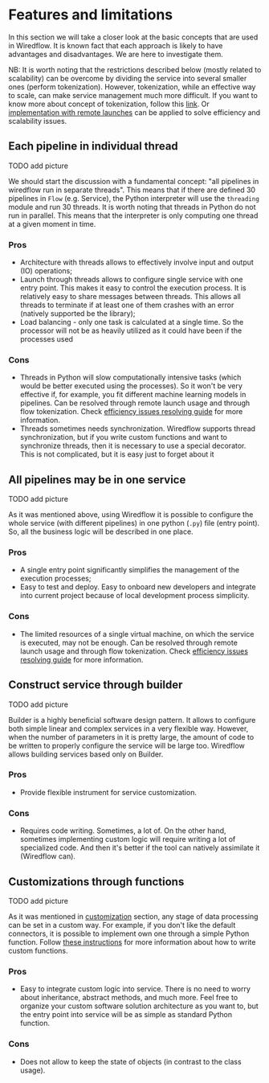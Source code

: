 # Features and limitations

In this section we will take a closer look at the basic concepts that are used in Wiredflow. 
It is known fact that each approach is likely to have advantages and disadvantages. We are here to investigate them.

NB: It is worth noting that the restrictions described below (mostly related to scalability) can be overcome by dividing the 
service into several smaller ones (perform tokenization). However, tokenization, while an effective 
way to scale, can make service management much more difficult. If you want to know more about concept of tokenization,
follow this [link](./scalability_tokenization.md). Or [implementation with remote launches](scalability_remote.md) can be applied to solve efficiency and scalability issues.

## Each pipeline in individual thread

TODO add picture 

We should start the discussion with a fundamental concept: "all pipelines in wiredflow run in separate threads".
This means that if there are defined 30 pipelines in `Flow` (e.g. Service), the Python interpreter will use the `threading` module and run 30 threads.
It is worth noting that threads in Python do not run in parallel. 
This means that the interpreter is only computing one thread at a given moment in time.

### Pros

- Architecture with threads allows to effectively involve input and output (IO) operations;
- Launch through threads allows to configure single service with one entry point. This makes it easy to control the execution process. 
It is relatively easy to share messages between threads. This allows all threads to terminate if at least one 
of them crashes with an error (natively supported be the library);
- Load balancing - only one task is calculated at a single time. So the processor will not be as heavily utilized as 
it could have been if the processes used 

### Cons

- Threads in Python will slow computationally intensive tasks (which would be better executed using the processes). 
So it won't be very effective if, for example, you fit different machine learning models in pipelines. Сan be resolved through
remote launch usage and through flow tokenization. Check [efficiency issues resolving guide](scalability.md) for more information. 
- Threads sometimes needs synchronization. Wiredflow supports thread synchronization, but if you 
write custom functions and want to synchronize threads, then it is necessary to use a special decorator. This is not complicated, but it is easy just to forget about it

## All pipelines may be in one service

TODO add picture 

As it was mentioned above, using Wiredflow it is possible to configure the whole service (with different pipelines) in one 
python (`.py`) file (entry point). So, all the business logic will be described in one place.

### Pros

- A single entry point significantly simplifies the management of the execution processes;
- Easy to test and deploy. Easy to onboard new developers and integrate into current project because of local development 
process simplicity.

### Cons

- The limited resources of a single virtual machine, on which the service is executed, may not be enough. Сan be resolved through
remote launch usage and through flow tokenization. Check [efficiency issues resolving guide](scalability.md) for more information. 

## Construct service through builder 

TODO add picture 

Builder is a highly beneficial software design pattern. It allows to configure both simple linear and complex services in a very flexible way.
However, when the number of parameters in it is pretty large, the amount of code to be written to properly configure the service will be large too.
Wiredflow allows building services based only on Builder.

### Pros

- Provide flexible instrument for service customization. 

### Cons

- Requires code writing. Sometimes, a lot of. On the other hand, sometimes implementing custom logic will require writing a lot 
of specialized code. And then it's better if the tool can natively assimilate it (Wiredflow can).

## Customizations through functions 

TODO add picture 

As it was mentioned in [customization](customization.md) section, any stage of data processing can be set in a custom way. 
For example, if you don't like the default connectors, it is possible to implement own one through a simple Python function. 
Follow [these instructions](customization.md) for more information about how to write custom functions. 

### Pros

- Easy to integrate custom logic into service. There is no need to worry about 
inheritance, abstract methods, and much more. Feel free to organize your custom software solution 
architecture as you want to, but the entry point into service will be as simple as standard Python function. 

### Cons

- Does not allow to keep the state of objects (in contrast to the class usage). 